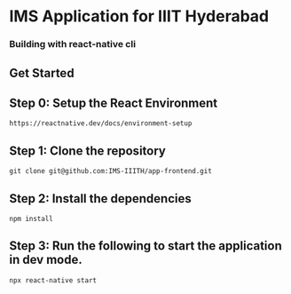 # IMS Application for IIIT Hyderabad 

### Building with react-native cli

## Get Started

## Step 0:  Setup the React Environment
```
https://reactnative.dev/docs/environment-setup
```

## Step 1: Clone the repository
```
git clone git@github.com:IMS-IIITH/app-frontend.git
```

## Step 2: Install the dependencies
```
npm install
```

## Step 3: Run the following to start the application in dev mode. 
```
npx react-native start
```

